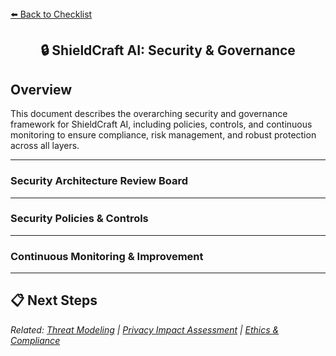 <section>
<div>
  <a href="./checklist.md">⬅️ Back to Checklist</a>
</div>
<h1 align="center">🔒 ShieldCraft AI: Security & Governance</h1>
</section>
<section>
</section>

## Overview

This document describes the overarching security and governance framework for ShieldCraft AI, including policies, controls, and continuous monitoring to ensure compliance, risk management, and robust protection across all layers.

***

### Security Architecture Review Board

<ul>
</ul>

***

### Security Policies & Controls

<ul>
</ul>

***

### Continuous Monitoring & Improvement

<ul>
</ul>

***

## 📋 Next Steps

<ul>
</ul>

<section>
  <em>Related: <a href="./threat_modeling.md">Threat Modeling</a> | <a href="./privacy_impact_assessment.md">Privacy Impact Assessment</a> | <a href="./ethics_compliance.md">Ethics & Compliance</a></em>
</section>
